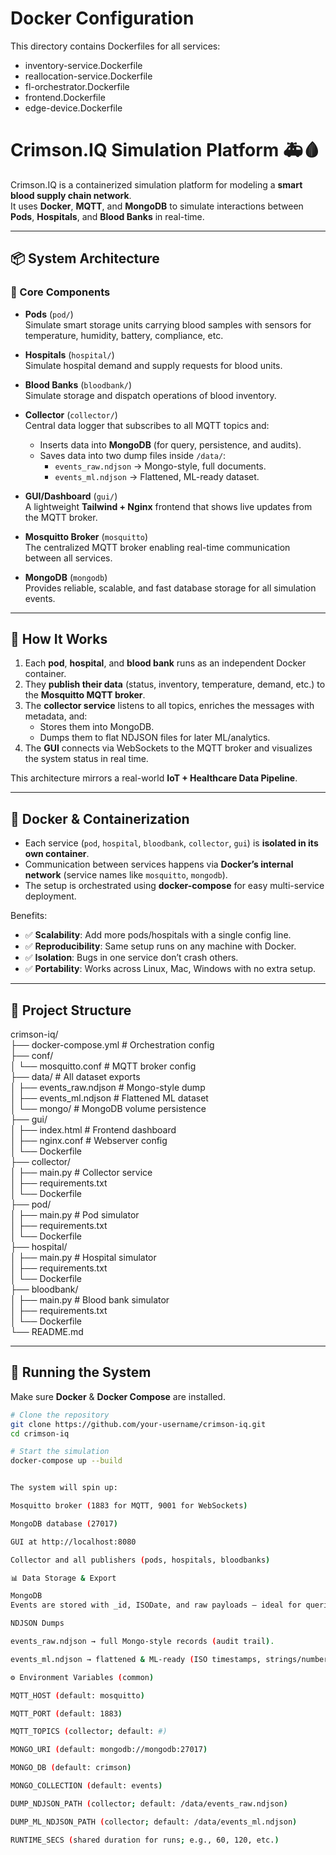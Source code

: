 # Docker Configuration

This directory contains Dockerfiles for all services:
- inventory-service.Dockerfile
- reallocation-service.Dockerfile
- fl-orchestrator.Dockerfile
- frontend.Dockerfile
- edge-device.Dockerfile

# Crimson.IQ Simulation Platform 🚑🩸

Crimson.IQ is a containerized simulation platform for modeling a **smart blood supply chain network**.  
It uses **Docker**, **MQTT**, and **MongoDB** to simulate interactions between **Pods**, **Hospitals**, and **Blood Banks** in real-time.  

---

## 📦 System Architecture

### 🔹 Core Components
- **Pods** (`pod/`)  
  Simulate smart storage units carrying blood samples with sensors for temperature, humidity, battery, compliance, etc.  

- **Hospitals** (`hospital/`)  
  Simulate hospital demand and supply requests for blood units.  

- **Blood Banks** (`bloodbank/`)  
  Simulate storage and dispatch operations of blood inventory.  

- **Collector** (`collector/`)  
  Central data logger that subscribes to all MQTT topics and:
  - Inserts data into **MongoDB** (for query, persistence, and audits).  
  - Saves data into two dump files inside `/data/`:  
    - `events_raw.ndjson` → Mongo-style, full documents.  
    - `events_ml.ndjson` → Flattened, ML-ready dataset.  

- **GUI/Dashboard** (`gui/`)  
  A lightweight **Tailwind + Nginx** frontend that shows live updates from the MQTT broker.  

- **Mosquitto Broker** (`mosquitto`)  
  The centralized MQTT broker enabling real-time communication between all services.  

- **MongoDB** (`mongodb`)  
  Provides reliable, scalable, and fast database storage for all simulation events.  

---

## 🔗 How It Works
1. Each **pod**, **hospital**, and **blood bank** runs as an independent Docker container.  
2. They **publish their data** (status, inventory, temperature, demand, etc.) to the **Mosquitto MQTT broker**.  
3. The **collector service** listens to all topics, enriches the messages with metadata, and:  
   - Stores them into MongoDB.  
   - Dumps them to flat NDJSON files for later ML/analytics.  
4. The **GUI** connects via WebSockets to the MQTT broker and visualizes the system status in real time.  

This architecture mirrors a real-world **IoT + Healthcare Data Pipeline**.  

---

## 🐳 Docker & Containerization
- Each service (`pod`, `hospital`, `bloodbank`, `collector`, `gui`) is **isolated in its own container**.  
- Communication between services happens via **Docker’s internal network** (service names like `mosquitto`, `mongodb`).  
- The setup is orchestrated using **docker-compose** for easy multi-service deployment.  

Benefits:
- ✅ **Scalability**: Add more pods/hospitals with a single config line.  
- ✅ **Reproducibility**: Same setup runs on any machine with Docker.  
- ✅ **Isolation**: Bugs in one service don’t crash others.  
- ✅ **Portability**: Works across Linux, Mac, Windows with no extra setup.  

---

## 📂 Project Structure
crimson-iq/ <br>
├── docker-compose.yml # Orchestration config<br>
├── conf/<br>
│ └── mosquitto.conf # MQTT broker config<br>
├── data/ # All dataset exports<br>
│ ├── events_raw.ndjson # Mongo-style dump<br>
│ ├── events_ml.ndjson # Flattened ML dataset<br>
│ └── mongo/ # MongoDB volume persistence<br>
├── gui/<br>
│ ├── index.html # Frontend dashboard<br>
│ ├── nginx.conf # Webserver config<br>
│ └── Dockerfile<br>
├── collector/<br>
│ ├── main.py # Collector service<br>
│ ├── requirements.txt<br>
│ └── Dockerfile<br>
├── pod/<br>
│ ├── main.py # Pod simulator<br>
│ ├── requirements.txt<br>
│ └── Dockerfile<br>
├── hospital/<br>
│ ├── main.py # Hospital simulator<br>
│ ├── requirements.txt<br>
│ └── Dockerfile<br>
├── bloodbank/<br>
│ ├── main.py # Blood bank simulator<br>
│ ├── requirements.txt<br>
│ └── Dockerfile<br>
└── README.md<br>


---

## 🚀 Running the System

Make sure **Docker** & **Docker Compose** are installed.

```bash
# Clone the repository
git clone https://github.com/your-username/crimson-iq.git
cd crimson-iq

# Start the simulation
docker-compose up --build


The system will spin up:

Mosquitto broker (1883 for MQTT, 9001 for WebSockets)

MongoDB database (27017)

GUI at http://localhost:8080

Collector and all publishers (pods, hospitals, bloodbanks)

📊 Data Storage & Export

MongoDB
Events are stored with _id, ISODate, and raw payloads — ideal for queries, audits, and dashboards.

NDJSON Dumps

events_raw.ndjson → full Mongo-style records (audit trail).

events_ml.ndjson → flattened & ML-ready (ISO timestamps, strings/numbers/booleans only).

⚙️ Environment Variables (common)

MQTT_HOST (default: mosquitto)

MQTT_PORT (default: 1883)

MQTT_TOPICS (collector; default: #)

MONGO_URI (default: mongodb://mongodb:27017)

MONGO_DB (default: crimson)

MONGO_COLLECTION (default: events)

DUMP_NDJSON_PATH (collector; default: /data/events_raw.ndjson)

DUMP_ML_NDJSON_PATH (collector; default: /data/events_ml.ndjson)

RUNTIME_SECS (shared duration for runs; e.g., 60, 120, etc.)